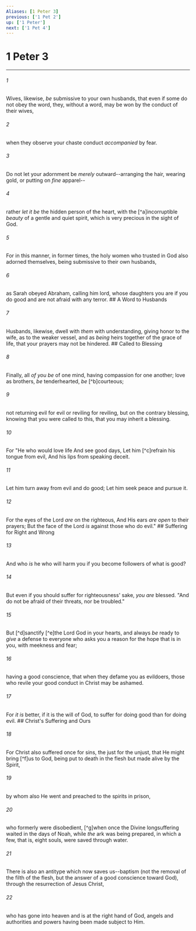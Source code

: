 ```yaml
---
Aliases: [1 Peter 3]
previous: ['1 Pet 2']
up: ['1 Peter']
next: ['1 Pet 4']
---
```

# 1 Peter 3

***


###### 1 
Wives, likewise, _be_ submissive to your own husbands, that even if some do not obey the word, they, without a word, may be won by the conduct of their wives, 

###### 2 
when they observe your chaste conduct _accompanied_ by fear. 

###### 3 
Do not let your adornment be _merely_ outward--arranging the hair, wearing gold, or putting on _fine_ apparel-- 

###### 4 
rather _let it be_ the hidden person of the heart, with the [^a]incorruptible _beauty_ of a gentle and quiet spirit, which is very precious in the sight of God. 

###### 5 
For in this manner, in former times, the holy women who trusted in God also adorned themselves, being submissive to their own husbands, 

###### 6 
as Sarah obeyed Abraham, calling him lord, whose daughters you are if you do good and are not afraid with any terror. ## A Word to Husbands 

###### 7 
Husbands, likewise, dwell with _them_ with understanding, giving honor to the wife, as to the weaker vessel, and as _being_ heirs together of the grace of life, that your prayers may not be hindered. ## Called to Blessing 

###### 8 
Finally, all _of you be_ of one mind, having compassion for one another; love as brothers, _be_ tenderhearted, _be_ [^b]courteous; 

###### 9 
not returning evil for evil or reviling for reviling, but on the contrary blessing, knowing that you were called to this, that you may inherit a blessing. 

###### 10 
For "He who would love life And see good days, Let him [^c]refrain his tongue from evil, And his lips from speaking deceit. 

###### 11 
Let him turn away from evil and do good; Let him seek peace and pursue it. 

###### 12 
For the eyes of the Lord _are_ on the righteous, And His ears _are open_ to their prayers; But the face of the Lord _is_ against those who do evil." ## Suffering for Right and Wrong 

###### 13 
And who _is_ he who will harm you if you become followers of what is good? 

###### 14 
But even if you should suffer for righteousness' sake, _you are_ blessed. "And do not be afraid of their threats, nor be troubled." 

###### 15 
But [^d]sanctify [^e]the Lord God in your hearts, and always _be_ ready to _give_ a defense to everyone who asks you a reason for the hope that is in you, with meekness and fear; 

###### 16 
having a good conscience, that when they defame you as evildoers, those who revile your good conduct in Christ may be ashamed. 

###### 17 
For _it is_ better, if it is the will of God, to suffer for doing good than for doing evil. ## Christ's Suffering and Ours 

###### 18 
For Christ also suffered once for sins, the just for the unjust, that He might bring [^f]us to God, being put to death in the flesh but made alive by the Spirit, 

###### 19 
by whom also He went and preached to the spirits in prison, 

###### 20 
who formerly were disobedient, [^g]when once the Divine longsuffering waited in the days of Noah, while _the_ ark was being prepared, in which a few, that is, eight souls, were saved through water. 

###### 21 
There is also an antitype which now saves us--baptism (not the removal of the filth of the flesh, but the answer of a good conscience toward God), through the resurrection of Jesus Christ, 

###### 22 
who has gone into heaven and is at the right hand of God, angels and authorities and powers having been made subject to Him.
